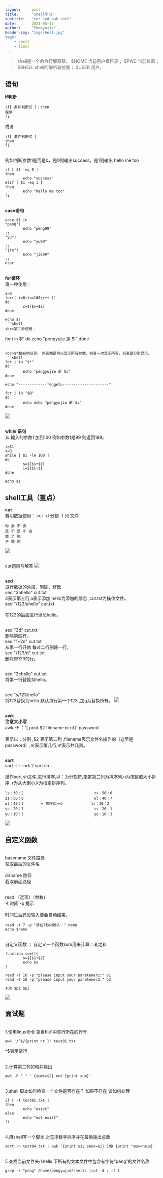 ```yaml
---
layout:     post
title:      "Shell学习"
subtitle:   "cut sed awk sort"
date:       2021-05-13
author:     "Pengyujie"
header-img: "img/shell.jpg"
tags:
    - shell
    - linux
---
```


>shell是一个命令行解释器。
>$HOME  当前用户根目录；
>$PWD 当前位置；
>$SHELL shell的解析器位置；
>$USER 用户。

## 语句 
<b>if判断</b>
```shell
if[ 条件判断式 ]：then
程序
fi
```
或者
```shell
if[ 条件判断式 ]
then
fi
```
<br>例如判断参数1是否是0，是0则输出success，是1则输出 hello me too
```shell
if [ $1 -eq 0 ]
then
        echo "success"
elif [ $1 -eq 1 ]
then
        echo "hello me too"
fi
```

<br><b>case语句</b>
```shell
case $1 in
"peng")
        echo "peng99"
;;
"yu")
        echo "yu99"
;;
"jie")
        echo "jie99"
;;
esac
```

<br><b>for循环</b>
<br>第一种使用：
```shell
s=0
for(( i=0;i<=100;i++ ))
do
        s=$[$s+$i]
done

echo $s
```shell
<br>第二种使用：
```
for i in $*
do
        echo "pengyujie 是 $i"
done
```

<br>$*和$@的区别  两者都是可以显示所有参数，前者一次显示所有，后者是分别显示。
```shell
for i in "$*"
do
        echo "pengyujie 是 $i"
done

echo "-------------fengefu---------------------"

for i in "$@"
do
        echo echo "pengyujie 是 $i"
done
```
<img src="/img/notes/shell/1.png" >

<br><b>while 语句</b>
<br>从 输入的参数1 加到100 例如参数1是99 则返回199。
```shell
i=$1
s=0
while [ $i -le 100 ]
do
        s=$[$s+$i]
        i=$[$i+1]
done

echo $s
```

## shell工具（重点）
<b>cut</b>
<br>剪切数据使用：
cut -d 分割 -f 列 文件
```shell
你 会 不 会
是 不 是 不 会
傻 了 吧
子 哦 你
```
<img src="/img/notes/shell/2.png" >

<br>cut题目与解答
<img src="/img/notes/shell/3.png" >


<br><b>sed</b>
<br>进行数据的添加、删除、修改
<br>sed  "3ahello"  cut.txt
<br>3表示第三行,a表示添加 hello为添加的信息 ,cut.txt为操作文件。
<br>sed "/123/ahello"  cut.txt  
<br>在123的后面进行添加hello。

<br>sed  "3d"  cut.txt 
<br>删除第四行。
<br>sed "1~2d" cut.txt 
<br>从第一行开始 每过二行删除一行。
<br>sed "/123/d" cut.txt 
<br>删除带123的行。

<br>sed "3chello" cut.txt 
<br>将第一行替换为hello。

<br>sed "s/123/hello" 
<br>将123替换为hello 默认每行第一个123 ,加g为替换所有。
<img src="/img/notes/shell/4.png" >

<br><b>awk</b>
<br><b>注意大小写</b>
<br>awk -F ：'{ print $2 filename nr nf}' password    
<br>表示以：分割 ,$2 表示第二列 ,filename表示文件名操作的（这里是password）,nr表示第几行,nf表示共几列。


<br><b>sort</b>
<br>sort -t : -nrk 2  sort.sh   
<br>操作sort.sh文件,进行排序,以：为分割符,指定第二列为排序列,n为按数值大小排序, r为从大倒小,k为指定排序列。
```shell
ls：30：2                                zs：50：6
zs：50：6                                wl：40：7
wl：40：7        = 排序后==》            ls：30：2
ss：20：1                                ss：20：1
yu：10：3                                yu：10：3
```
<img src="/img/notes/shell/5.png" >

## 自定义函数

<br>basename 文件路径
<br>获取最后的文件名
<br>
<br>dirname 路径
<br>截取前面路径

<br>read （选项）（参数）
<br>-t 时间 -p 提示  
<br>时间过后还没输入便会自动结束。

```shell
read -t 7 -p "请在7秒内输入：" name
echo $name
```


<br>自定义函数 ：
自定义一个函数sum用来计算二者之和
```shell
function sum(){
        s=$[$1+$2]
        echo $s
}

read -t 10 -p "please input your paratemer1:" p1
read -t 10 -p "please input your paratemer2:" p2

sum $p1 $p2
```
<img src="/img/notes/shell/6.png">

## 面试题

<br>1.使用linux命令 查看file1中空行所在的行号  
```shell
awk '/^$/{print nr }' test01.txt    
```  
^$表示空行

<br>2.计算第二列的和并输出
```shell
awk -F " " ' {sum+=$2} end {print sum}' 
```


<br>3.shell 脚本如何检查一个文件是否存在？ 如果不存在 该如何处理
```shell
if [ -f test01.txt ]
then
        echo "exist"
else
        echo "not exist"
fi
```

<br>4.用shell写一个脚本 对无序数字排序并在最后输出总数
```shell
sort -n test04.txt | awk '{print $1; sum+=$1} END {print "sum="sum}'
```

<br>5.查找当前文件夹/shells 下所有的文本文件中包含有字符“peng”的文件名称
```shell
grep -r "peng" /home/pengyujie/shells |cut -d : -f 1
```


